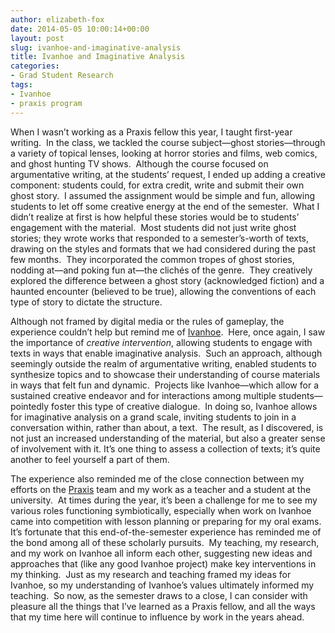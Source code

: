 ```yaml
---
author: elizabeth-fox
date: 2014-05-05 10:00:14+00:00
layout: post
slug: ivanhoe-and-imaginative-analysis
title: Ivanhoe and Imaginative Analysis
categories:
- Grad Student Research
tags:
- Ivanhoe
- praxis program
---
```


When I wasn’t working as a Praxis fellow this year, I taught first-year writing.  In the class, we tackled the course subject&mdash;ghost stories&mdash;through a variety of topical lenses, looking at horror stories and films, web comics, and ghost hunting TV shows.  Although the course focused on argumentative writing, at the students’ request, I ended up adding a creative component: students could, for extra credit, write and submit their own ghost story.  I assumed the assignment would be simple and fun, allowing students to let off some creative energy at the end of the semester.  What I didn’t realize at first is how helpful these stories would be to students’ engagement with the material.  Most students did not just write ghost stories; they wrote works that responded to a semester’s-worth of texts, drawing on the styles and formats that we had considered during the past few months.  They incorporated the common tropes of ghost stories, nodding at&mdash;and poking fun at&mdash;the clichés of the genre.  They creatively explored the difference between a ghost story (acknowledged fiction) and a haunted encounter (believed to be true), allowing the conventions of each type of story to dictate the structure.

Although not framed by digital media or the rules of gameplay, the experience couldn’t help but remind me of [Ivanhoe](http://ivanhoe.scholarslab.org/).  Here, once again, I saw the importance of _creative intervention_, allowing students to engage with texts in ways that enable imaginative analysis.  Such an approach, although seemingly outside the realm of argumentative writing, enabled students to synthesize topics and to showcase their understanding of course materials in ways that felt fun and dynamic.  Projects like Ivanhoe&mdash;which allow for a sustained creative endeavor and for interactions among multiple students&mdash;pointedly foster this type of creative dialogue.  In doing so, Ivanhoe allows for imaginative analysis on a grand scale, inviting students to join in a conversation within, rather than about, a text.  The result, as I discovered, is not just an increased understanding of the material, but also a greater sense of involvement with it. It’s one thing to assess a collection of texts; it’s quite another to feel yourself a part of them.

The experience also reminded me of the close connection between my efforts on the [Praxis](http://praxis.scholarslab.org/) team and my work as a teacher and a student at the university.  At times during the year, it’s been a challenge for me to see my various roles functioning symbiotically, especially when work on Ivanhoe came into competition with lesson planning or preparing for my oral exams.  It’s fortunate that this end-of-the-semester experience has reminded me of the bond among all of these scholarly pursuits.  My teaching, my research, and my work on Ivanhoe all inform each other, suggesting new ideas and approaches that (like any good Ivanhoe project) make key interventions in my thinking.  Just as my research and teaching framed my ideas for Ivanhoe, so my understanding of Ivanhoe’s values ultimately informed my teaching.  So now, as the semester draws to a close, I can consider with pleasure all the things that I’ve learned as a Praxis fellow, and all the ways that my time here will continue to influence by work in the years ahead.
